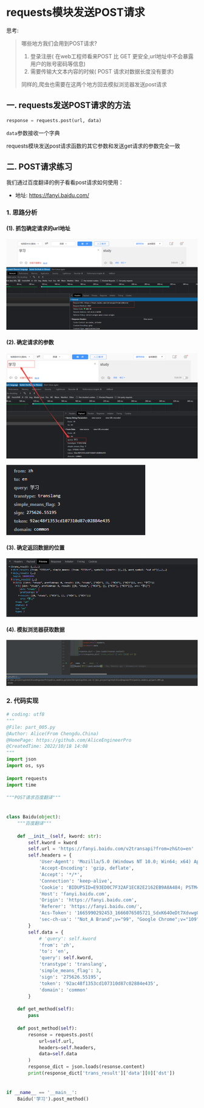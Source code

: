# requests模块发送POST请求

思考:

> 哪些地方我们会用到POST请求? 
>
> 1. 登录注册( 在web工程师看来POST 比 GET 更安全,url地址中不会暴露用户的账号密码等信息)
> 2. 需要传输大文本内容的时候( POST 请求对数据长度没有要求)
>
> 同样的,爬虫也需要在这两个地方回去模拟浏览器发送post请求

## 一. requests发送POST请求的方法

```python
response = requests.post(url, data)
```

`data`参数接收一个字典

requests模块发送post请求函数的其它参数和发送get请求的参数完全一致

## 二. POST请求练习

我们通过百度翻译的例子看看post请求如何使用：

- 地址: <https://fanyi.baidu.com/>

### 1. 思路分析

#### (1). 抓包确定请求的url地址

![image-20221018220222236](./static/images/image-20221018220222236.png) 

#### (2). 确定请求的参数

![image-20221018220403057](./static/images/image-20221018220403057.png) 

![image-20221018220450723](./static/images/image-20221018220450723.png) 

#### (3). 确定返回数据的位置

![image-20221018220547846](./static/images/image-20221018220547846.png) 

#### (4). 模拟浏览器获取数据

![image-20221018210612883](./static/images/image-20221018210612883.png) 

### 2. 代码实现

```python
# coding: utf8
""" 
@File: part_005.py
@Author: Alice(From Chengdu.China)
@HomePage: https://github.com/AliceEngineerPro
@CreatedTime: 2022/10/18 14:08
"""
import json
import os, sys

import requests
import time

"""POST请求百度翻译"""


class Baidu(object):
    """百度翻译"""

    def __init__(self, kword: str):
        self.kword = kword
        self.url = 'https://fanyi.baidu.com/v2transapi?from=zh&to=en'
        self.headers = {
            'User-Agent': 'Mozilla/5.0 (Windows NT 10.0; Win64; x64) AppleWebKit/537.36 (KHTML, like Gecko) Chrome/109.0.0.0 Safari/537.36',
            'Accept-Encoding': 'gzip, deflate',
            'Accept': '*/*',
            'Connection': 'keep-alive',
            'Cookie': 'BIDUPSID=E93ED0C7F32AF1EC82E2162EB9A8A484; PSTM=1665947571; BAIDUID=E93ED0C7F32AF1EC3957D4B927CFF46A:FG=1; BDORZ=B490B5EBF6F3CD402E515D22BCDA1598; BAIDUID_BFESS=E93ED0C7F32AF1EC3957D4B927CFF46A:FG=1; BA_HECTOR=212g0k20a50k8h0l810k63ct1hkr2so1b; ZFY=svKmEb:BlY8:B18U0E2nf9ELBy0WnWLV89X0rAEKvMFO4:C; APPGUIDE_10_0_2=1; REALTIME_TRANS_SWITCH=1; FANYI_WORD_SWITCH=1; HISTORY_SWITCH=1; SOUND_SPD_SWITCH=1; SOUND_PREFER_SWITCH=1; ab_sr=1.0.1_ZmNjNmUxNzljZmUyMWYzZTY3YTgwYzNjZGI4MDYwOTQwNzJmYTdhZTFjNWExN2ZjNzI1ODhmNWVjMmQ5NjBkZjZkY2EwOTkwNWJhOWExNzI2MGE4YWI4MmI0ODllMTQyMTU2MDExNTM4MDhhZjlkZWIyOWM2ZmRjNGY1NzRjMjM3MTU5ODU1YzZjZmJkOGU5YWI2NTc4NzBmMDQxMzRiNw==',
            'Host': 'fanyi.baidu.com',
            'Origin': 'https://fanyi.baidu.com',
            'Referer': 'https://fanyi.baidu.com/',
            'Acs-Token': '1665990292453_1666076505721_SdxK64OeDt7XdvwgQHb8tl2Lgj5Rdd+OTX0k8lMmmo1GltC4tRA43Co/N5kkWIwcoRFAvIUYxu5gwbc5+0cnt6Tw4tFHkOSNOmaEDuuLLQC2JInbNzEnT7izSYCfLmZAFETPkDUedn/F1QrFGaYc9ixWyemyQJadHAFDaZX8OeuDw3HncZGEisrW/yKtZICi5BGBo0mJeTbDsUPLO0gnAzJMrC+LW2n1XAZYvlte558+DyWzgS6ZHhoYJAIhR3tquKu8IqyLQwxdeVAU5+Iq8I17RiBpWqRGtSppOUB9QgRWB6oUsoD0oUQFTEzDanqZSus7E3n1G5ahATeq7fJf2A==',
            'sec-ch-ua': '"Not_A Brand";v="99", "Google Chrome";v="109", "Chromium";v="109"'
        }
        self.data = {
            # 'query': self.kword
            'from': 'zh',
            'to': 'en',
            'query': self.kword,
            'transtype': 'translang',
            'simple_means_flag': 3,
            'sign': '275626.55195',
            'token': '92ac48f1353cd107310d87c02884e435',
            'domain': 'common'
        }

    def get_method(self):
        pass

    def post_method(self):
        resonse = requests.post(
            url=self.url,
            headers=self.headers,
            data=self.data
        )
        response_dict = json.loads(resonse.content)
        print(response_dict['trans_result']['data'][0]['dst'])


if __name__ == '__main__':
    Baidu('学习').post_method()
```

